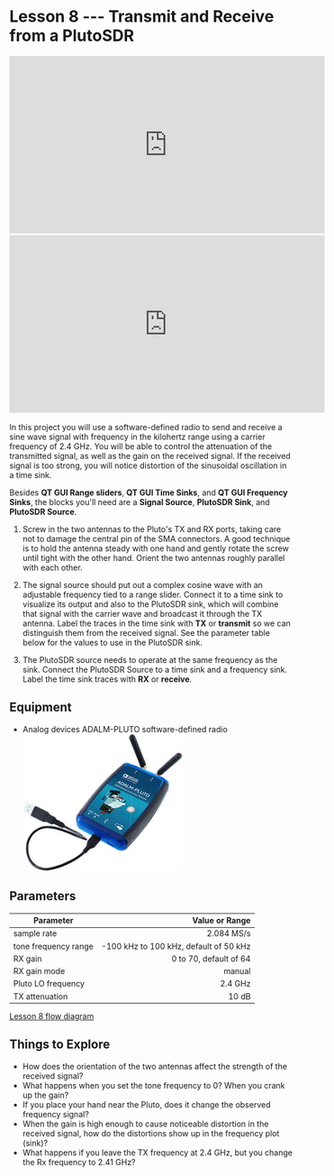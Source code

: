 # Lesson 8 --- Transmit and Receive from a PlutoSDR


<iframe width="560" height="315" src="https://www.youtube.com/embed/GIdATdJi8jA" title="YouTube video player" frameborder="0" allow="accelerometer; autoplay; clipboard-write; encrypted-media; gyroscope; picture-in-picture" allowfullscreen></iframe>


<iframe width="560" height="315" src="https://www.youtube.com/embed/ODU-PvH1_Hg" title="YouTube video player" frameborder="0" allow="accelerometer; autoplay; clipboard-write; encrypted-media; gyroscope; picture-in-picture" allowfullscreen></iframe>


In this project you will use a software-defined radio to send and receive a sine wave signal with frequency in the kilohertz range using a carrier frequency of 2.4 GHz. You will be able to control the attenuation of the transmitted signal, as well as the gain on the received signal. If the received signal is too strong, you will notice distortion of the sinusoidal oscillation in a time sink.

Besides **QT GUI Range sliders**, **QT GUI Time Sinks**, and **QT GUI Frequency Sinks**, the blocks you'll need are a **Signal Source**, **PlutoSDR Sink**, and **PlutoSDR Source**.

1. Screw in the two antennas to the Pluto's TX and RX ports, taking care not to damage the central pin of the SMA connectors. A good technique is to hold the antenna steady with one hand and gently rotate the screw until tight with the other hand. Orient the two antennas roughly parallel with each other.

2. The signal source should put out a complex cosine wave with an adjustable frequency tied to a range slider. Connect it to a time sink to visualize its output and also to the PlutoSDR sink, which will combine that signal with the carrier wave and broadcast it through the TX antenna. Label the traces in the time sink with **TX** or **transmit** so we can distinguish them from the received signal. See the parameter table below for the values to use in the PlutoSDR sink.

3. The PlutoSDR source needs to operate at the same frequency as the sink. Connect the PlutoSDR Source to a time sink and a frequency sink. Label the time sink traces with **RX** or **receive**.


## Equipment

- Analog devices ADALM-PLUTO software-defined radio ![Analog devices ADALM-PLUTO software-defined radio](figs/ADALM-Pluto.jpg)


## Parameters

| Parameter            | Value or Range                         |
| ----------------     | --------------:                        |
| sample rate          | 2.084 MS/s                             |
| tone frequency range | -100 kHz to 100 kHz, default of 50 kHz |
| RX gain              | 0 to 70, default of 64                 |
| RX gain mode         | manual                                 |
| Pluto LO frequency   | 2.4 GHz                                |
| TX attenuation       | 10 dB                                  |




[Lesson 8 flow diagram](figs/flow/lesson08-flowdiagram.png)

## Things to Explore

- How does the orientation of the two antennas affect the strength of the received signal?
- What happens when you set the tone frequency to 0? When you crank up the gain?
- If you place your hand near the Pluto, does it change the observed frequency signal?
- When the gain is high enough to cause noticeable distortion in the received signal, how do the distortions show up in the frequency plot (sink)?
- What happens if you leave the TX frequency at 2.4 GHz, but you change the Rx frequency to 2.41 GHz?
